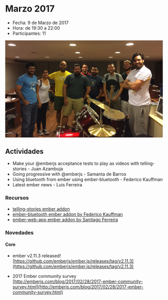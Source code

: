 # Marzo 2017

* Fecha: 9 de Marzo de 2017
* Hora: de 19:30 a 22:00
* Participantes: 11

![GitHub Logo](https://github.com/jubar/ember-montevideo.github.io/raw/master/photos/2017-3/photo.jpg)

## Actividades

* Make your @emberjs acceptance tests to play as videos with telling-stories - Juan Azambuja
* Going progressive with @emberjs - Samanta de Barros
* Using bluetooth from ember using ember-bluetooth - Federico Kauffman
* Latest ember news - Luis Ferreira

### Recursos

* [telling-stories ember addon](https://github.com/mvdwg/telling-stories)
* [ember-bluetooth ember addon by Federico Kauffman](https://github.com/wyeworks/ember-bluetooth)
* [ember-web-app ember addon by Santiago Ferreira](https://github.com/san650/ember-web-app)

### Novedades

#### Core

* ember v2.11.3 released!
[https://github.com/emberjs/ember.js/releases/tag/v2.11.3](https://github.com/emberjs/ember.js/releases/tag/v2.11.3)


* 2017 Ember community survey
[http://emberjs.com/blog/2017/02/28/2017-ember-community-survey.html](http://emberjs.com/blog/2017/02/28/2017-ember-community-survey.html)
